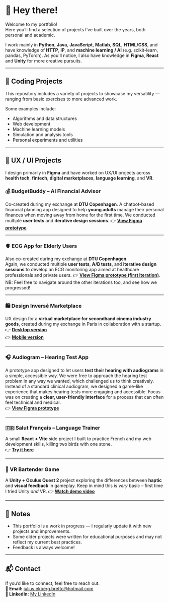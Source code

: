 # 👋 Hey there!

Welcome to my portfolio!  
Here you’ll find a selection of projects I’ve built over the years, both personal and academic.  

I work mainly in **Python**, **Java**, **JavaScript**, **Matlab**, **SQL**, **HTML/CSS**, and have knowledge of **HTTP**, **IP**, and **machine learning / AI** (e.g. scikit-learn, pandas, PyTorch). As you'll notice, I also have knowledge in **Figma**, **React** and **Unity** for more creative pursuits.

---

## 🧠 Coding Projects

This repository includes a variety of projects to showcase my versatility — ranging from basic exercises to more advanced work.  

Some examples include:
- Algorithms and data structures  
- Web development  
- Machine learning models  
- Simulation and analysis tools  
- Personal experiments and utilities  

---

## 🎨 UX / UI Projects

I design primarily in **Figma** and have worked on UX/UI projects across **health tech**, **fintech**, **digital marketplaces**, **language learning**, and **VR**.

### 💰 BudgetBuddy – AI Financial Advisor
Co-created during my exchange at **DTU Copenhagen**. 
A chatbot-based financial planning app designed to help **young adults** manage their personal finances when moving away from home for the first time. We conducted multiple **user tests** and **iterative design sessions**.
👉 [**View Figma prototype**](https://www.figma.com/design/3p27bK1BHxCiKf08xvs1GV/BudgetBuddy-–-Financial-Advisor?node-id=16-27&p=f&t=j5Xwl2Y74TfhidRP-0)

---

### 🫀 ECG App for Elderly Users
Also co-created during my exchange at **DTU Copenhagen**.  
Again, we conducted multiple **user tests**, **A/B tests**, and **iterative design sessions** to develop an ECG monitoring app aimed at healthcare professionals and private users.
👉 [**View Figma prototype (first iteration)**](https://www.figma.com/design/q0O6f4XPU5fkL7mKGXDvvt/Movisens-vs.-ECG-Monitor-Project?m=auto&t=sRIQAPY5FYWR3bx2-7). 
NB: Feel free to navigate around the other iterations too, and see how we progressed!

---

### 🛍️ Design Inversé Marketplace
UX design for a **virtual marketplace for secondhand cinema industry goods**, created during my exchange in Paris in collaboration with a startup.  
👉 [**Desktop version**](https://www.figma.com/proto/zKC1SaWfmuWTHxXKZ0RlWh/Vertical-Marketplace--First-Draft?node-id=1215-10643&p=f&t=gBUWyzNU9cAeFQfr-0&scaling=scale-down&content-scaling=fixed&page-id=1%3A3360&starting-point-node-id=1215%3A10643)  
👉 [**Mobile version**](https://www.figma.com/proto/zKC1SaWfmuWTHxXKZ0RlWh/Vertical-Marketplace--First-Draft?node-id=950-6266&t=gBUWyzNU9cAeFQfr-0&scaling=scale-down&content-scaling=fixed&page-id=169%3A1317&starting-point-node-id=950%3A6266&show-proto-sidebar=1)

---

### 🎧 Audiogram – Hearing Test App
A prototype app designed to let users **test their hearing with audiograms** in a simple, accessible way. We were free to approach the hearing test problem in any way we wanted, which challenged us to think creatively. Instead of a standard clinical audiogram, we designed a game-like experience that makes hearing tests more engaging and accessible.
Focus was on creating a **clear, user-friendly interface** for a process that can often feel technical and medical.  
👉 [**View Figma prototype**](https://www.figma.com/design/wXgHhwBQFIAhClf73qAPGr/Audiogram?m=auto&t=sRIQAPY5FYWR3bx2-6)

---

### 🇫🇷 Salut Français – Language Trainer
A small **React + Vite** side project I built to practice French and my web development skills, killing two birds with one stone.  
👉 [**Try it here**](https://salut-francais.bond)

---

### 🥽 VR Bartender Game
A **Unity + Oculus Quest 2** project exploring the differences between **haptic** and **visual feedback** in gameplay. Keep in mind this is *very* basic – first time I tried Unity *and* VR.
👉 [**Watch demo video**](https://youtube.com/shorts/GEtwTgkdaXs)

---

## 📝 Notes

- This portfolio is a work in progress — I regularly update it with new projects and improvements.  
- Some older projects were written for educational purposes and may not reflect my current best practices.  
- Feedback is always welcome!

---

## 📬 Contact

If you’d like to connect, feel free to reach out:  
**📧 Email:** [julius.ekberg.bretto@hotmail.com](mailto:julius.ekberg.bretto@hotmail.com)  
**💼 LinkedIn:** [My LinkedIn](https://www.linkedin.com/in/julius-ekberg-bretto-038b24153/)
